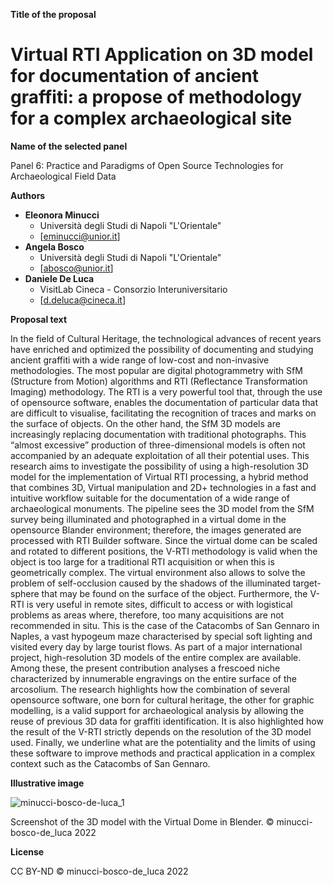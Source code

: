 **Title of the proposal**

# Virtual RTI Application on 3D model for documentation of ancient graffiti: a propose of methodology for a complex archaeological site


**Name of the selected panel**

Panel 6: Practice and Paradigms of Open Source Technologies for Archaeological Field Data


**Authors**

- **Eleonora Minucci**
  - Università degli Studi di Napoli "L'Orientale"
  - [eminucci@unior.it]
- **Angela Bosco**
  - Università degli Studi di Napoli "L'Orientale"
  - [abosco@unior.it]
- **Daniele De Luca**
  - VisitLab Cineca - Consorzio Interuniversitario 
  - [d.deluca@cineca.it]

**Proposal text**

In the field of Cultural Heritage, the technological advances of recent years have enriched and optimized the possibility of documenting and studying ancient graffiti with a wide range of low-cost and non-invasive methodologies. The most popular are digital photogrammetry with SfM (Structure from Motion) algorithms and RTI (Reflectance Transformation Imaging) methodology.
The RTI is a very powerful tool that, through the use of opensource software, enables the documentation of particular data that are difficult to visualise, facilitating the recognition of traces and marks on the surface of objects.
On the other hand, the SfM 3D models are increasingly replacing documentation with traditional photographs. This “almost excessive” production of three-dimensional models is often not accompanied by an adequate exploitation of all their potential uses.
This research aims to investigate the possibility of using a high-resolution 3D model for the implementation of Virtual RTI processing, a hybrid method that combines 3D, Virtual manipulation and 2D+ technologies in a fast and intuitive workflow suitable for the documentation of a wide range of archaeological monuments. The pipeline sees the 3D model from the SfM survey being illuminated and photographed in a virtual dome in the opensource Blander environment; therefore, the images generated are processed with RTI Builder software. 
Since the virtual dome can be scaled and rotated to different positions, the V-RTI methodology is valid when the object is too large for a traditional RTI acquisition or when this is geometrically complex. The virtual environment also allows to solve the problem of self-occlusion caused by the shadows of the illuminated target-sphere that may be found on the surface of the object. Furthermore, the V-RTI is very useful in remote sites, difficult to access or with logistical problems as areas where, therefore, too many acquisitions are not recommended in situ. This is the case of the Catacombs of San Gennaro in Naples, a vast hypogeum maze characterised by special soft lighting and visited every day by large tourist flows. 
As part of a major international project, high-resolution 3D models of the entire complex are available. Among these, the present contribution analyses a frescoed niche characterized by innumerable engravings on the entire surface of the arcosolium. The research highlights how the combination of several opensource software, one born for cultural heritage, the other for graphic modelling, is a valid support for archaeological analysis by allowing the reuse of previous 3D data for graffiti identification. It is also highlighted how the result of the V-RTI strictly depends on the resolution of the 3D model used. Finally, we underline what are the potentiality and the limits of using these software to improve methods and practical application in a complex context such as the Catacombs of San Gennaro.



**Illustrative image**

![minucci-bosco-de-luca_1](https://user-images.githubusercontent.com/107494137/173827626-431d7798-30dc-4e77-a004-25c38d08f073.png)

Screenshot of the 3D model with the Virtual Dome in Blender. © minucci-bosco-de_luca 2022


**License**

CC BY-ND © minucci-bosco-de_luca 2022